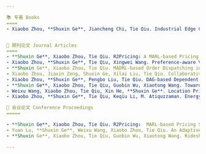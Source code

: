 ```yaml
---

📚 专著 Books
====
- Xiaobo Zhou, **Shuxin Ge**, Jiancheng Chi, Tie Qiu. Industrial Edge Computing: Architecture, Optimization and Applications, 2024, Springer


📃 期刊论文 Journal Articles
====
- **Shuxin Ge**, Xiaobo Zhou, Tie Qiu. R2Pricing: A MARL-based Pricing Strategy to Maximize Revenue in MoD Systems with Ridesharing and Repositioning, IEEE Transactions on Mobile Computing (TMC), 2024, to appear. (CCF A)
- Xiaobo Zhou, **Shuxin Ge**, Tie Qiu, Xingwei Wang. Preference-aware Vehicle Repositioning Recommendation for MoD Systems: A Coulomb Force Directed Perspective, IEEE Transactions on Mobile Computing (TMC), 2024, to appear. (CCF A)
- **Shuxin Ge**, Xiaobo Zhou, Tie Qiu. MADRL-based Order Dispatching in MoD Systems with Bipartite Graph Splitting, IEEE Transactions on Services Computing (TSC), 2024, to appear. (CCF A)
- Xiaobo Zhou, Jiaxin Zeng, Shuxin Ge, Xilai Liu, Tie Qiu. Collaborative Video Streaming with Super-Resolution in Multi-User MEC Networks, IEEE Transactions on Mobile Computing (TMC), 2024, to appear. （CCF A）
- Xiaobo Zhou, **Shuxin Ge**, Pengbo Liu, Tie Qiu. DAG-based Dependent Tasks Offloading in MEC-enabled IoT with Soft Cooperation, IEEE Transactions on Mobile Computing (TMC), 2024, 23(6): 6908-6920. （CCF A）
- **Shuxin Ge**, Xiaobo Zhou, Tie Qiu, Guobin Wu, Xiaotong Wang. Towards Supply-Demand Equilibrium with Ridesharing: An Elastic Order Dispatching Algorithm in MoD System, IEEE Transactions on Mobile Computing (TMC), 2024, 23(5): 5229-5244. (CCF A)
- Weixu Wang, Xiaobo Zhou, Tie Qiu, Xin He, **Shuxin Ge**. Location Privacy-aware Service Migration against Inference Attacks in Multi-user MEC Systems, IEEE Internet of Things Journal (JIOT), 2024, 11(1): 1413-1426. (SCI一区)
- Xiaobo Zhou, **Shuxin Ge**, Tie Qiu, Keqiu Li, M. Atiquzzaman. Energy-efficient Service Migration for Multi-user Heterogeneous Dense Cellular Networks, IEEE Transactions on Mobile Computing (TMC), 2023, 22(2): 890-905. （CCF A）

📜 会议论文 Conference Proceedings
=====

- **Shuxin Ge**, Xiaobo Zhou, Tie Qiu. R2Pricing:  MARL-based Pricing Strategy via Mutual Attention for MoD Systems with Ridesharing and Repositioning,IEEE Conference on Computer Communications (INFOCOM), 2024, to appear. (CCF A)
- Yuan Lu, **Shuxin Ge**, Weixu Wang, Xiaobo Zhou, Tie Qiu. An Adaptive Teacher-Student Framework for Real-Time Video Inference in Multi-User Heterogeneous MEC Networks, The 29th IEEE International Conference on Parallel and Distributed Systems (ICPADS 2023), December 17-21, 2023, Hainan, China.
- **Shuxin Ge**, Xiaobo Zhou, Tie Qiu, Guobin Wu, Xiaotong Wang. Ridesharing Order Dispatching with Dynamic Supply-demand Distribution, IEEE/ACM International Symposium on Quality of Service 2023 (IWQoS 2023), June 19-21, 2023, Orlando, FL, USA. (CCF B)

---
```

